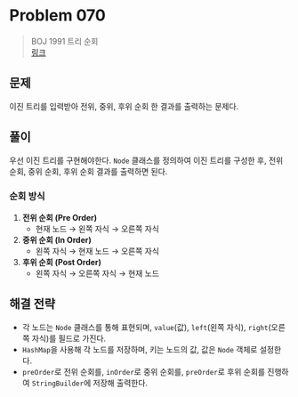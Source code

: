 # Problem 070

> BOJ 1991 트리 순회
> <br/>
> [링크](https://www.acmicpc.net/problem/1991)

## 문제

이진 트리를 입력받아 전위, 중위, 후위 순회 한 결과를 출력하는 문제다.

## 풀이

우선 이진 트리를 구현해야한다. `Node` 클래스를 정의하여 이진 트리를 구성한 후, 전위 순회, 중위 순회, 후위 순회 결과를 출력하면 된다.

### 순회 방식

1. **전위 순회 (Pre Order)**
    - 현재 노드 → 왼쪽 자식 → 오른쪽 자식
2. **중위 순회 (In Order)**
    - 왼쪽 자식 → 현재 노드 → 오른쪽 자식
3. **후위 순회 (Post Order)**
    - 왼쪽 자식 → 오른쪽 자식 → 현재 노드

## 해결 전략

- 각 노드는 `Node` 클래스를 통해 표현되며, `value`(값), `left`(왼쪽 자식), `right`(오른쪽 자식)를 필드로 가진다.
- `HashMap`을 사용해 각 노드를 저장하며, 키는 노드의 값, 값은 `Node` 객체로 설정한다.
- `preOrder`로 전위 순회를, `inOrder`로 중위 순회를, `preOrder`로 후위 순회를 진행하여 `StringBuilder`에 저장해 출력한다.